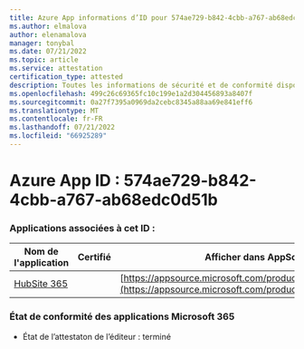 ```yaml
---
title: Azure App informations d’ID pour 574ae729-b842-4cbb-a767-ab68edc0d51b
ms.author: elmalova
author: elenamalova
manager: tonybal
ms.date: 07/21/2022
ms.topic: article
ms.service: attestation
certification_type: attested
description: Toutes les informations de sécurité et de conformité disponibles pour 574ae729-b842-4cbb-a767-ab68edc0d51b.
ms.openlocfilehash: 499c26c69365fc10c199e1a2d304456893a8407f
ms.sourcegitcommit: 0a27f7395a0969da2cebc8345a88aa69e841eff6
ms.translationtype: MT
ms.contentlocale: fr-FR
ms.lasthandoff: 07/21/2022
ms.locfileid: "66925289"
---
```

# <a name="azure-app-id-574ae729-b842-4cbb-a767-ab68edc0d51b"></a>Azure App ID : 574ae729-b842-4cbb-a767-ab68edc0d51b


### <a name="apps-associated-with-this-id"></a>Applications associées à cet ID :
| **Nom de l'application** | **Certifié** | **Afficher dans AppSource** |
|--------------|---------------|-----------------------|
| [HubSite 365](../forward/WA200003704.md) |  | [https://appsource.microsoft.com/product/office/WA200003704](https://appsource.microsoft.com/product/office/WA200003704) |

### <a name="microsoft-365-app-compliance-status"></a>État de conformité des applications Microsoft 365
- État de l’attestaton de l’éditeur : terminé
